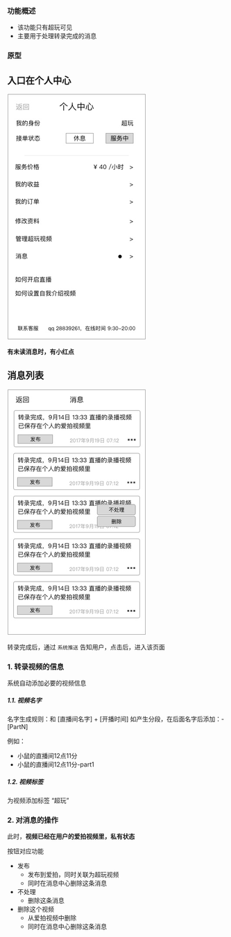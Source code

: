 ### 功能概述
* 该功能只有超玩可见
* 主要用于处理转录完成的消息

### 原型
入口在个人中心
---
![](img/个人中心-超玩.jpg)

**有未读消息时，有小红点**

消息列表
---
![](img/个人中心-超玩-消息.jpg)

转录完成后，通过 `系统推送` 告知用户，点击后，进入该页面

### 1. 转录视频的信息
系统自动添加必要的视频信息

##### 1.1. 视频名字
名字生成规则：和 [直播间名字] + [开播时间]
如产生分段，在后面名字后添加：-[PartN]

例如：

* 小鼠的直播间12点11分
* 小鼠的直播间12点11分-part1

##### 1.2. 视频标签
为视频添加标签 “超玩”

### 2. 对消息的操作

此时，**视频已经在用户的爱拍视频里，私有状态**

按钮对应功能

* 发布
	* 发布到爱拍，同时关联为超玩视频
	* 同时在消息中心删除这条消息
* 不处理
	* 删除这条消息
* 删除这个视频
	* 从爱拍视频中删除
	* 同时在消息中心删除这条消息

